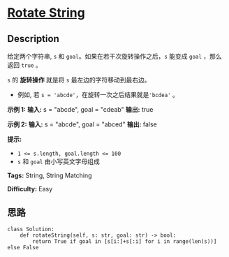 # [Rotate String][title]

## Description

给定两个字符串, `s` 和 `goal`。如果在若干次旋转操作之后，`s` 能变成 `goal` ，那么返回 `true` 。

`s` 的 **旋转操作** 就是将 `s` 最左边的字符移动到最右边。

  * 例如, 若 `s = 'abcde'`，在旋转一次之后结果就是`'bcdea'` 。



**示例 1:**
            **输入:** s = "abcde", goal = "cdeab"    **输出:** true    

**示例 2:**
            **输入:** s = "abcde", goal = "abced"    **输出:** false    



**提示:**

  * `1 <= s.length, goal.length <= 100`
  * `s` 和 `goal` 由小写英文字母组成


**Tags:** String, String Matching

**Difficulty:** Easy

## 思路

``` python3
class Solution:
    def rotateString(self, s: str, goal: str) -> bool:
        return True if goal in [s[i:]+s[:i] for i in range(len(s))] else False
```

[title]: https://leetcode-cn.com/problems/rotate-string
